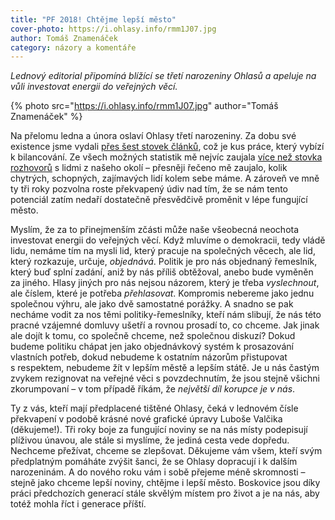 ```yaml
---
title: "PF 2018! Chtějme lepší město"
cover-photo: https://i.ohlasy.info/rmm1J07.jpg
author: Tomáš Znamenáček
category: názory a komentáře
---
```


*Lednový editorial připomíná blížící se třetí narozeniny Ohlasů a apeluje na vůli investovat energii do veřejných věcí.*

{% photo src="https://i.ohlasy.info/rmm1J07.jpg" author="Tomáš Znamenáček" %}

Na přelomu ledna a února oslaví Ohlasy třetí narozeniny. Za dobu své existence jsme vydali [přes šest stovek článků](http://archiv.ohlasy.info), což je kus práce, který vybízí k bilancování. Ze všech možných statistik mě nejvíc zaujala [více než stovka rozhovorů](http://archiv.ohlasy.info/#rubrika=rozhovory) s lidmi z našeho okolí – přesněji řečeno mě zaujalo, kolik chytrých, schopných, zajímavých lidí kolem sebe máme. A zároveň ve mně ty tři roky pozvolna roste překvapený údiv nad tím, že se nám tento potenciál zatím nedaří dostatečně přesvědčivě proměnit v lépe fungující město.

Myslím, že za to přinejmenším zčásti může naše všeobecná neochota investovat energii do veřejných věcí. Když mluvíme o demokracii, tedy vládě lidu, nemáme tím na mysli lid, který pracuje na společných věcech, ale lid, který rozkazuje, určuje, *objednává*. Politik je pro nás objednaný řemeslník, který buď splní zadání, aniž by nás příliš obtěžoval, anebo bude vyměněn za jiného. Hlasy jiných pro nás nejsou názorem, který je třeba *vyslechnout*, ale číslem, které je potřeba *přehlasovat*. Kompromis nebereme jako jednu společnou výhru, ale jako dvě samostatné porážky. A snadno se pak necháme vodit za nos těmi politiky-řemeslníky, kteří nám slibují, že nás této pracné vzájemné domluvy ušetří a rovnou prosadí to, co chceme. Jak jinak ale dojít k tomu, co společně chceme, než společnou diskuzí? Dokud budeme politiku chápat jen jako objednávkový systém k prosazování vlastních potřeb, dokud nebudeme k ostatním názorům přistupovat s respektem, nebudeme žít v lepším městě a lepším státě. Je u nás častým zvykem rezignovat na veřejné věci s povzdechnutím, že jsou stejně všichni zkorumpovaní – v tom případě říkám, že *největší díl korupce je v nás*.

Ty z vás, kteří mají předplacené tištěné Ohlasy, čeká v lednovém čísle překvapení v podobě krásné nové grafické úpravy Luboše Valčika (děkujeme!). Tři roky boje za fungující noviny se na nás místy podepisují plíživou únavou, ale stále si myslíme, že jediná cesta vede dopředu. Nechceme přežívat, chceme se zlepšovat. Děkujeme vám všem, kteří svým předplatným pomáháte zvýšit šanci, že se Ohlasy dopracují i k dalším narozeninám. A do nového roku vám i sobě přejeme méně skromnosti – stejně jako chceme lepší noviny, chtějme i lepší město. Boskovice jsou díky práci předchozích generací stále skvělým místem pro život a je na nás, aby totéž mohla říct i generace příští.
